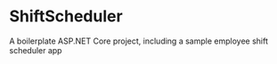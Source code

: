 # ShiftScheduler
A boilerplate ASP.NET Core project, including a sample employee shift scheduler app
